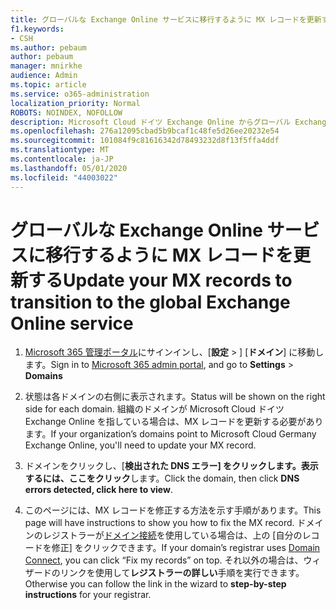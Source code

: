 ```yaml
---
title: グローバルな Exchange Online サービスに移行するように MX レコードを更新する
f1.keywords:
- CSH
ms.author: pebaum
author: pebaum
manager: mnirkhe
audience: Admin
ms.topic: article
ms.service: o365-administration
localization_priority: Normal
ROBOTS: NOINDEX, NOFOLLOW
description: Microsoft Cloud ドイツ Exchange Online からグローバル Exchange Online サービスに移行する方法について説明します。
ms.openlocfilehash: 276a12095cbad5b9bcaf1c48fe5d26ee20232e54
ms.sourcegitcommit: 101084f9c81616342d78493232d8f13f5ffa4ddf
ms.translationtype: MT
ms.contentlocale: ja-JP
ms.lasthandoff: 05/01/2020
ms.locfileid: "44003022"
---
```

# <a name="update-your-mx-records-to-transition-to-the-global-exchange-online-service"></a><span data-ttu-id="70912-103">グローバルな Exchange Online サービスに移行するように MX レコードを更新する</span><span class="sxs-lookup"><span data-stu-id="70912-103">Update your MX records to transition to the global Exchange Online service</span></span>

1. <span data-ttu-id="70912-104">[Microsoft 365 管理ポータル](https://admin.microsoft.com)にサインインし、[**設定** > ] [**ドメイン**] に移動します。</span><span class="sxs-lookup"><span data-stu-id="70912-104">Sign in to [Microsoft 365 admin portal](https://admin.microsoft.com), and go to **Settings** > **Domains**</span></span>

2. <span data-ttu-id="70912-105">状態は各ドメインの右側に表示されます。</span><span class="sxs-lookup"><span data-stu-id="70912-105">Status will be shown on the right side for each domain.</span></span> <span data-ttu-id="70912-106">組織のドメインが Microsoft Cloud ドイツ Exchange Online を指している場合は、MX レコードを更新する必要があります。</span><span class="sxs-lookup"><span data-stu-id="70912-106">If your organization’s domains point to Microsoft Cloud Germany Exchange Online, you'll need to update your MX record.</span></span>

3. <span data-ttu-id="70912-107">ドメインをクリックし、[**検出された DNS エラー] をクリックします。表示するには、ここをクリック**します。</span><span class="sxs-lookup"><span data-stu-id="70912-107">Click the domain, then click **DNS errors detected, click here to view**.</span></span>

4. <span data-ttu-id="70912-108">このページには、MX レコードを修正する方法を示す手順があります。</span><span class="sxs-lookup"><span data-stu-id="70912-108">This page will have instructions to show you how to fix the MX record.</span></span> <span data-ttu-id="70912-109">ドメインのレジストラーが[ドメイン接続](../setup/add-domain.md#registrars-with-domain-connect)を使用している場合は、上の [自分のレコードを修正] をクリックできます。</span><span class="sxs-lookup"><span data-stu-id="70912-109">If your domain’s registrar uses [Domain Connect](../setup/add-domain.md#registrars-with-domain-connect), you can click “Fix my records” on top.</span></span> <span data-ttu-id="70912-110">それ以外の場合は、ウィザードのリンクを使用して**レジストラーの詳しい**手順を実行できます。</span><span class="sxs-lookup"><span data-stu-id="70912-110">Otherwise you can follow the link in the wizard to **step-by-step instructions** for your registrar.</span></span>